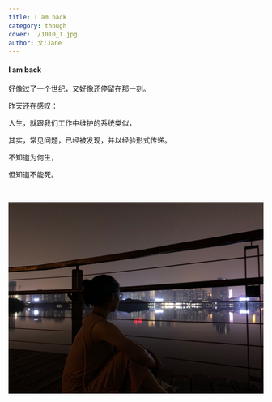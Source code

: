 ```yaml
---
title: I am back
category: though
cover: ./1010_1.jpg
author: 文:Jane
---
```


#### I am back

好像过了一个世纪，又好像还停留在那一刻。

昨天还在感叹：


人生，就跟我们工作中维护的系统类似，


其实，常见问题，已经被发现，并以经验形式传递。



不知道为何生，

但知道不能死。




&emsp;&emsp;




![I am back.](./1010_1.jpg)

